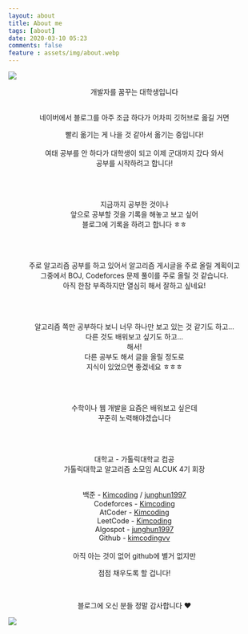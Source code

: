 ```yaml
---
layout: about
title: About me
tags: [about]
date: 2020-03-10 05:23
comments: false
feature : assets/img/about.webp
---
```


![](https://i.imgur.com/TaMvq4h.png)<br/>

<center>
개발자를 꿈꾸는 대학생입니다<br/><br/>


네이버에서 블로그를 아주 조금 하다가 어차피 깃허브로 옮길 거면
<br/>

빨리 옮기는 게 나을 것 같아서 옮기는 중입니다!
<br/><br/>
여태 공부를 안 하다가 대학생이 되고 이제 군대까지 갔다 와서
<br/>
공부를 시작하려고 합니다!

<br/><br/>

지금까지 공부한 것이나
<br/>
앞으로 공부할 것을 기록을 해놓고 보고 싶어
<br/>
블로그에 기록을 하려고 합니다 ㅎㅎ

<br/><br/>

주로 알고리즘 공부를 하고 있어서 알고리즘 게시글을 주로 올릴 계획이고
<br/>
그중에서 BOJ, Codeforces 문제 풀이를 주로 올릴 것 같습니다.
<br/>
아직 한참 부족하지만 열심히 해서 잘하고 싶네요!

<br/><br/>

알고리즘 쪽만 공부하다 보니 너무 하나만 보고 있는 것 같기도 하고...
<br/>
다른 것도 배워보고 싶기도 하고...
<br/>
해서!
<br/>
다른 공부도 해서 글을 올릴 정도로
<br/>
지식이 있었으면 좋겠네요 ㅎㅎㅎ

<br/><br/>

수학이나 웹 개발을 요즘은 배워보고 싶은데
<br/>
꾸준히 노력해야겠습니다

<br/><br/>

대학교 - 가톨릭대학교 컴공<br/>
가톨릭대학교 알고리즘 소모임 ALCUK 4기 회장<br/><br/>

</center>
<div style="text-align : center">백준 - <a href="https://www.acmicpc.net/user/kimcoding">Kimcoding</a> / <a href="https://www.acmicpc.net/user/junghun1997">junghun1997</a></div>

<div style="text-align : center">Codeforces - <a href="https://codeforces.com/profile/Kimcoding">Kimcoding</a></div>

<div style="text-align : center">AtCoder - <a href="https://atcoder.jp/users/Kimcoding">Kimcoding</a></div>

<div style="text-align : center">LeetCode - <a href="https://leetcode.com/kimcoding/">Kimcoding</a></div>

<div style="text-align : center">Algospot - <a href="https://algospot.com/user/profile/33810">junghun1997</a></div>

<div style="text-align : center">Github - <a href="https://github.com/kimcodingvv">kimcodingvv</a></div>
<br/>
<center>
아직 아는 것이 없어 github에 별거 없지만

점점 채우도록 할 겁니다!

<br/>

블로그에 오신 분들 정말 감사합니다 ♥
</center>

![](https://media.giphy.com/media/1wpPlRwrnVeB8Q5wNG/giphy.gif)
